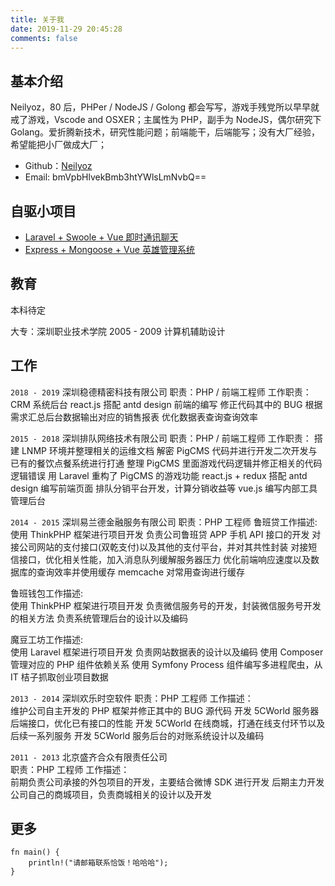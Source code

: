 ```yaml
---
title: 关于我
date: 2019-11-29 20:45:28
comments: false
---
```


## 基本介绍

Neilyoz，80 后，PHPer / NodeJS / Golong 都会写写，游戏手残党所以早早就戒了游戏，Vscode and OSXER；主属性为 PHP，副手为 NodeJS，偶尔研究下 Golang。爱折腾新技术，研究性能问题；前端能干，后端能写；没有大厂经验，希望能把小厂做成大厂；

- Github：[Neilyoz](https://github.com/neilyoz)
- Email: bmVpbHlvekBmb3htYWlsLmNvbQ==

## 自驱小项目

- [Laravel + Swoole + Vue 即时通讯聊天](https://github.com/Neilyoz/laravel-swoole-chat)
- [Express + Mongoose + Vue 英雄管理系统](https://github.com/Neilyoz/node-vue-moba)

## 教育

本科待定

大专：深圳职业技术学院
2005 - 2009 计算机辅助设计

## 工作

`2018 - 2019` 深圳稳德精密科技有限公司
职责：PHP / 前端工程师
工作职责：
CRM 系统后台 react.js 搭配 antd design 前端的编写
修正代码其中的 BUG
根据需求汇总后台数据输出对应的销售报表
优化数据表查询查询效率

`2015 - 2018` 深圳排队网络技术有限公司
职责：PHP / 前端工程师
工作职责：
搭建 LNMP 环境并整理相关的运维文档
解密 PigCMS 代码并进行开发二次开发与已有的餐饮点餐系统进行打通
整理 PigCMS 里面游戏代码逻辑并修正相关的代码逻辑错误
用 Laravel 重构了 PigCMS 的游戏功能
react.js + redux 搭配 antd design 编写前端页面 排队分销平台开发，计算分销收益等
vue.js 编写内部工具管理后台

`2014 - 2015` 深圳易兰德金融服务有限公司
职责：PHP 工程师
鲁班贷工作描述:  
使用 ThinkPHP 框架进行项目开发
负责公司鲁班贷 APP 手机 API 接口的开发
对接公司网站的支付接口(双乾支付)以及其他的支付平台，并对其共性封装
对接短信接口，优化相关性能，加入消息队列缓解服务器压力
优化前端响应速度以及数据库的查询效率并使用缓存 memcache 对常用查询进行缓存

鲁班钱包工作描述:  
使用 ThinkPHP 框架进行项目开发
负责微信服务号的开发，封装微信服务号开发的相关方法
负责系统管理后台的设计以及编码

魔豆工坊工作描述:  
使用 Laravel 框架进行项目开发
负责网站数据表的设计以及编码 使用 Composer 管理对应的 PHP 组件依赖关系
使用 Symfony Process 组件编写多进程爬虫，从 IT 桔子抓取创业项目数据

`2013 - 2014` 深圳欢乐时空软件
职责：PHP 工程师
工作描述：  
维护公司自主开发的 PHP 框架并修正其中的 BUG 源代码
开发 5CWorld 服务器后端接口，优化已有接口的性能
开发 5CWorld 在线商城，打通在线支付环节以及后续一系列服务
开发 5CWorld 服务后台的对账系统设计以及编码

`2011 - 2013` 北京盛齐合众有限责任公司  
职责：PHP 工程师
工作描述：  
前期负责公司承接的外包项目的开发，主要结合微博 SDK 进行开发
后期主力开发公司自己的商城项目，负责商城相关的设计以及开发

## 更多

```
fn main() {
    println!("请邮箱联系恰饭！哈哈哈");
}
```
